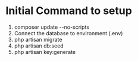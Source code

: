 # Initial Command to setup
1. composer update --no-scripts
2. Connect the database to environment (.env)
3. php artisan migrate
4. php artisan db:seed
3. php artisan key:generate
